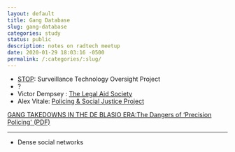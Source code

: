 ```yaml
---
layout: default
title: Gang Database
slug: gang-database
categories: study
status: public
description: notes on radtech meetup
date: 2020-01-29 18:03:16 -0500
permalink: /:categories/:slug/
---
```



- [STOP](https://www.stopspying.org/): Surveillance Technology Oversight Project
- ?
- Victor Dempsey : [The Legal Aid Society](https://www.legalaidnyc.org/stories/providing-essential-legal-services-in-the-community-justice-unit/)
- Alex Vitale: [Policing & Social Justice Project](https://policingandjustice.squarespace.com/)

[GANG TAKEDOWNS IN THE DE BLASIO ERA:The Dangers of  ‘Precision Policing' (PDF)](https://static1.squarespace.com/static/5de981188ae1bf14a94410f5/t/5df14904887d561d6cc9455e/1576093963895/2019+New+York+City+Gang+Policing+Report+-+FINAL%29.pdf)

---

- Dense social networks